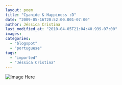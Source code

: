 ```yaml
---
layout: poem
title: "Cyanide & Happiness :D"
date: "2009-05-16T20:52:00.001-07:00"
author: Jéssica Cristina
last_modified_at: "2010-04-05T21:04:40.939-07:00"
images: 
categories:
  - "blogspot"
  - "portuguese"
tags:
  - "imported"
  - "Jéssica Cristina"
---
```


![Image Here](http://1.bp.blogspot.com/_sIsAsPAOqZA/Sg-KF4twFTI/AAAAAAAAAcg/IyOPYTzztpA/s400/210hdup.gif)